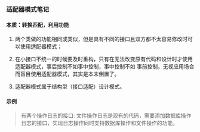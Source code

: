 ### 适配器模式笔记
#### 本质：转换匹配，利用功能 

1. 两个类做的功能相同或类似，但是具有不同的接口且双方都不太容易修改时可以使用适配器模式；

2. 在小接口不统一的时候要及时重构，只有在无法改变原有代码和设计时才使用适配器模式，事后控制不如事中控制，事中控制不如
事前控制，无视应用场合而盲目使用适配器模式，其实是本末倒置了。

3. 适配器模式属于结构型（接口适配）设计模式。

#### 示例
> 有两个操作日志的接口:
> 文件操作日志是现有的代码，需要添加数据库操作日志的接口，实现日志操作同时支持数据库操作和文件操作的功能。
